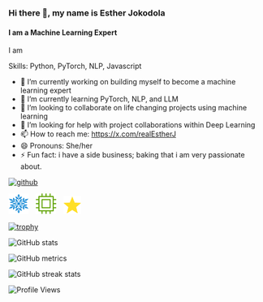 ### Hi there 👋, my name is Esther Jokodola
#### I am a Machine Learning Expert
I am 

Skills: Python, PyTorch, NLP, Javascript

- 🔭 I’m currently working on building myself to become a machine learning expert 
- 🌱 I’m currently learning PyTorch, NLP, and LLM 
- 👯 I’m looking to collaborate on  life changing projects using machine learning 
- 🤔 I’m looking for help with project collaborations within Deep Learning 
- 📫 How to reach me: https://x.com/realEstherJ 
- 😄 Pronouns: She/her 
- ⚡ Fun fact: i have a side business; baking that i am very passionate about. 


[<img src='https://cdn.jsdelivr.net/npm/simple-icons@3.0.1/icons/github.svg' alt='github' height='40'>](https://github.com/Estherjokodola)  

<a href='https://archiveprogram.github.com/'><img src='https://raw.githubusercontent.com/acervenky/animated-github-badges/master/assets/acbadge.gif' width='40' height='40'></a> <a href='https://docs.github.com/en/developers'><img src='https://raw.githubusercontent.com/acervenky/animated-github-badges/master/assets/devbadge.gif' width='40' height='40'></a> <a href='https://stars.github.com/'><img src='https://raw.githubusercontent.com/acervenky/animated-github-badges/master/assets/starbadge.gif' width='35' height='35'></a> 

[![trophy](https://github-profile-trophy.vercel.app/?username=Estherjokodola)](https://github.com/ryo-ma/github-profile-trophy)

![GitHub stats](https://github-readme-stats.vercel.app/api?username=Estherjokodola&show_icons=true)  

![GitHub metrics](https://metrics.lecoq.io/Estherjokodola)  

![GitHub streak stats](https://streak-stats.demolab.com/?user=Estherjokodola)  

![Profile Views](https://komarev.com/ghpvc/?username=Estherjokodola&color=blueviolet)

